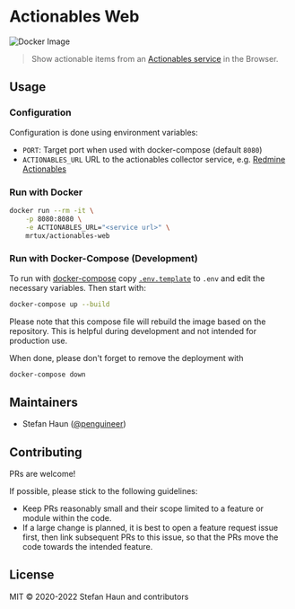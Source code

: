 # Actionables Web

![Docker Image](https://github.com/penguineer/ActionablesWeb/actions/workflows/docker-image.yml/badge.svg)

> Show actionable items from an [Actionables service](https://github.com/penguineer/RedmineActionablesCollector) in the Browser.

## Usage

### Configuration

Configuration is done using environment variables:

* `PORT`: Target port when used with docker-compose (default `8080`)
* `ACTIONABLES_URL` URL to the actionables collector service, e.g. [Redmine Actionables](https://github.com/penguineer/RedmineActionablesCollector)


### Run with Docker

```bash
docker run --rm -it \
    -p 8080:8080 \
    -e ACTIONABLES_URL="<service url>" \
    mrtux/actionables-web
```

### Run with Docker-Compose (Development)

To run with [docker-compose](https://docs.docker.com/compose/) copy  [`.env.template`](.env.template) to `.env` and edit the necessary variables. Then start with:

```bash
docker-compose up --build
```

Please note that this compose file will rebuild the image based on the repository. This is helpful during development and not intended for production use.

When done, please don't forget to remove the deployment with
```bash
docker-compose down
```

## Maintainers

* Stefan Haun ([@penguineer](https://github.com/penguineer))

## Contributing

PRs are welcome!

If possible, please stick to the following guidelines:

* Keep PRs reasonably small and their scope limited to a feature or module within the code.
* If a large change is planned, it is best to open a feature request issue first, then link subsequent PRs to this issue, so that the PRs move the code towards the intended feature.


## License

MIT © 2020-2022 Stefan Haun and contributors
